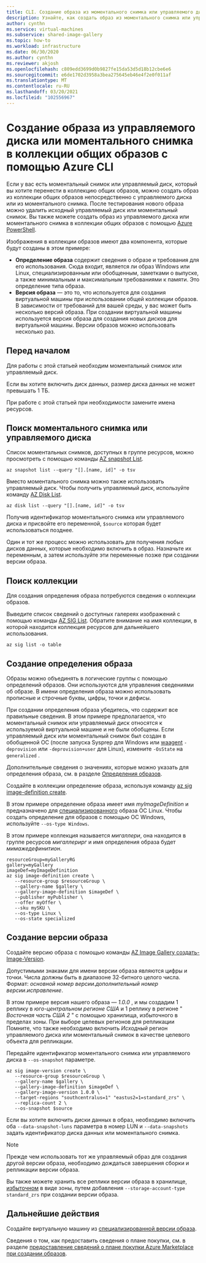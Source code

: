 ```yaml
---
title: CLI. Создание образа из моментального снимка или управляемого диска в общей коллекции образов
description: Узнайте, как создать образ из моментального снимка или управляемого диска в общей коллекции образов с помощью Azure CLI.
author: cynthn
ms.service: virtual-machines
ms.subservice: shared-image-gallery
ms.topic: how-to
ms.workload: infrastructure
ms.date: 06/30/2020
ms.author: cynthn
ms.reviewer: akjosh
ms.openlocfilehash: c809edd3699d0b9827fe15da53d5d18b12cbe6e6
ms.sourcegitcommit: e6de1702d3958a3bea275645eb46e4f2e0f011af
ms.translationtype: MT
ms.contentlocale: ru-RU
ms.lasthandoff: 03/20/2021
ms.locfileid: "102556967"
---
```

# <a name="create-an-image-from-a-managed-disk-or-snapshot-in-a-shared-image-gallery-using-the-azure-cli"></a>Создание образа из управляемого диска или моментального снимка в коллекции общих образов с помощью Azure CLI

Если у вас есть моментальный снимок или управляемый диск, который вы хотите перенести в коллекцию общих образов, можно создать образ из коллекции общих образов непосредственно с управляемого диска или из моментального снимка. После тестирования нового образа можно удалить исходный управляемый диск или моментальный снимок. Вы также можете создать образ из управляемого диска или моментального снимка в коллекции общих образов с помощью [Azure PowerShell](image-version-snapshot-powershell.md).

Изображения в коллекции образов имеют два компонента, которые будут созданы в этом примере:
- **Определение образа** содержит сведения о образе и требования для его использования. Сюда входит, является ли образ Windows или Linux, специализированным или обобщенным, заметками о выпуске, а также минимальным и максимальным требованиями к памяти. Это определение типа образа. 
- **Версия образа** — это то, что используется для создания виртуальной машины при использовании общей коллекции образов. В зависимости от требований для вашей среды, у вас может быть несколько версий образа. При создании виртуальной машины используется версия образа для создания новых дисков для виртуальной машины. Версии образов можно использовать несколько раз.


## <a name="before-you-begin"></a>Перед началом

Для работы с этой статьей необходим моментальный снимок или управляемый диск. 

Если вы хотите включить диск данных, размер диска данных не может превышать 1 ТБ.

При работе с этой статьей при необходимости замените имена ресурсов.

## <a name="find-the-snapshot-or-managed-disk"></a>Поиск моментального снимка или управляемого диска 

Список моментальных снимков, доступных в группе ресурсов, можно просмотреть с помощью команды [AZ snapshot List](/cli/azure/snapshot#az-snapshot-list). 

```azurecli-interactive
az snapshot list --query "[].[name, id]" -o tsv
```

Вместо моментального снимка можно также использовать управляемый диск. Чтобы получить управляемый диск, используйте команду [AZ Disk List](/cli/azure/disk#az-disk-list). 

```azurecli-interactive
az disk list --query "[].[name, id]" -o tsv
```

Получив идентификатор моментального снимка или управляемого диска и присвойте его переменной, `$source` которая будет использоваться позднее.

Один и тот же процесс можно использовать для получения любых дисков данных, которые необходимо включить в образ. Назначьте их переменным, а затем используйте эти переменные позже при создании версии образа.


## <a name="find-the-gallery"></a>Поиск коллекции

Для создания определения образа потребуются сведения о коллекции образов.

Выведите список сведений о доступных галереях изображений с помощью команды [AZ SIG List](/cli/azure/sig#az-sig-list). Обратите внимание на имя коллекции, в которой находится коллекция ресурсов для дальнейшего использования.

```azurecli-interactive 
az sig list -o table
```


## <a name="create-an-image-definition"></a>Создание определения образа

Образы можно объединять в логические группы с помощью определений образов. Они используются для управления сведениями об образе. В имени определения образа можно использовать прописные и строчные буквы, цифры, точки и дефисы. 

При создании определения образа убедитесь, что содержит все правильные сведения. В этом примере предполагается, что моментальный снимок или управляемый диск относятся к используемой виртуальной машине и не были обобщены. Если управляемый диск или моментальный снимок был создан в обобщенной ОС (после запуска Sysprep для Windows или [waagent](https://github.com/Azure/WALinuxAgent) `-deprovision` или `-deprovision+user` для Linux), измените `-OsState` на `generalized` . 

Дополнительные сведения о значениях, которые можно указать для определения образа, см. в разделе [Определения образов](./shared-image-galleries.md#image-definitions).

Создайте в коллекции определение образа, используя команду [az sig image-definition create](/cli/azure/sig/image-definition#az-sig-image-definition-create).

В этом примере определение образа имеет имя *myImageDefinition* и предназначено для [специализированного](./shared-image-galleries.md#generalized-and-specialized-images) образа ОС Linux. Чтобы создать определение для образов с помощью ОС Windows, используйте `--os-type Windows`. 

В этом примере коллекция называется *мигаллери*, она находится в группе ресурсов *мигаллерирг* и имя определения образа будет *мимажедефинитион*.

```azurecli-interactive 
resourceGroup=myGalleryRG
gallery=myGallery
imageDef=myImageDefinition
az sig image-definition create \
   --resource-group $resourceGroup \
   --gallery-name $gallery \
   --gallery-image-definition $imageDef \
   --publisher myPublisher \
   --offer myOffer \
   --sku mySKU \
   --os-type Linux \
   --os-state specialized
```


## <a name="create-the-image-version"></a>Создание версии образа

Создайте версию образа с помощью команды [AZ Image Gallery создать-Image-Version](/cli/azure/sig/image-version#az-sig-image-version-create). 

Допустимыми знаками для имени версии образа являются цифры и точки. Числа должны быть в диапазоне 32-битного целого числа. Формат: *основной номер версии*.*дополнительный номер версии*.*исправление*.

В этом примере версия нашего образа — *1.0.0* , и мы создадим 1 реплику в *юго-центральном регионе США* и 1 реплику в регионе " *Восточная часть США 2* " с помощью хранилища, избыточного в пределах зоны. При выборе целевых регионов для репликации Помните, что также необходимо включить *Исходный* регион управляемого диска или моментальный снимок в качестве целевого объекта для репликации.

Передайте идентификатор моментального снимка или управляемого диска в `--os-snapshot` параметре.


```azurecli-interactive 
az sig image-version create \
   --resource-group $resourceGroup \
   --gallery-name $gallery \
   --gallery-image-definition $imageDef \
   --gallery-image-version 1.0.0 \
   --target-regions "southcentralus=1" "eastus2=1=standard_zrs" \
   --replica-count 2 \
   --os-snapshot $source
```

Если вы хотите включить диски данных в образ, необходимо включить оба `--data-snapshot-luns` параметра в номер LUN и `--data-snapshots` задать идентификатор диска данных или моментального снимка.

> [!NOTE]
> Прежде чем использовать тот же управляемый образ для создания другой версии образа, необходимо дождаться завершения сборки и репликации версии образа.
>
> Вы также можете хранить все реплики версии образа в хранилище, [избыточном](../storage/common/storage-redundancy.md) в виде зоны, путем добавления `--storage-account-type standard_zrs` при создании версии образа.
>

## <a name="next-steps"></a>Дальнейшие действия

Создайте виртуальную машину из [специализированной версии образа](vm-specialized-image-version-cli.md).

Сведения о том, как предоставить сведения о плане покупки, см. в разделе [предоставление сведений о плане покупки Azure Marketplace при создании образов](marketplace-images.md).